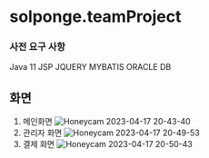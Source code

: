 # solponge.teamProject

### 사전 요구 사항

Java 11
JSP
JQUERY
MYBATIS
ORACLE DB


## 화면
1. 메인화면
![Honeycam 2023-04-17 20-43-40](https://user-images.githubusercontent.com/91367204/232476736-36e55129-f3ad-4416-9139-7b56a9b06c87.gif)
2. 관리자 화면
![Honeycam 2023-04-17 20-49-53](https://user-images.githubusercontent.com/91367204/232476786-d8655305-517c-404f-b1ae-3a30d5de3775.gif)
3. 결제 화면 
![Honeycam 2023-04-17 20-50-43](https://user-images.githubusercontent.com/91367204/232476835-17ad8d16-a8a3-4544-bffb-b1fd4b4bc333.gif)

